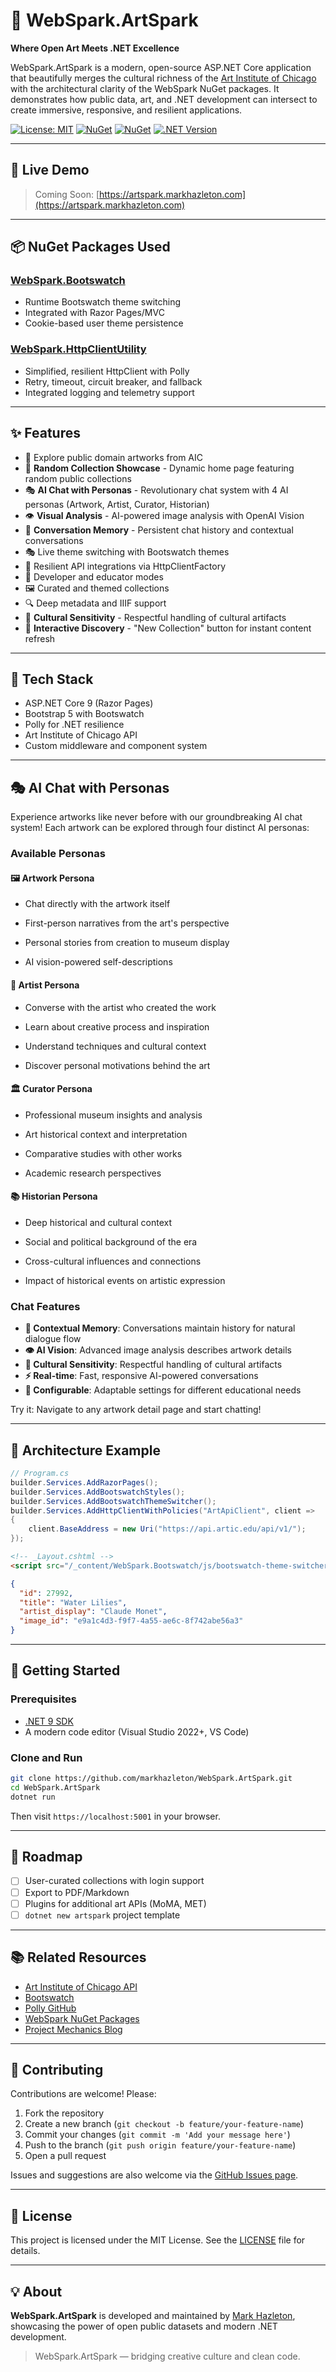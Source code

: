 # 🎨 WebSpark.ArtSpark

**Where Open Art Meets .NET Excellence**

WebSpark.ArtSpark is a modern, open-source ASP.NET Core application that beautifully merges the cultural richness of the [Art Institute of Chicago](https://api.artic.edu/docs/) with the architectural clarity of the WebSpark NuGet packages. It demonstrates how public data, art, and .NET development can intersect to create immersive, responsive, and resilient applications.

[![License: MIT](https://img.shields.io/badge/License-MIT-yellow.svg)](LICENSE)
[![NuGet](https://img.shields.io/nuget/v/WebSpark.Bootswatch.svg)](https://www.nuget.org/packages/WebSpark.Bootswatch/)
[![NuGet](https://img.shields.io/nuget/v/WebSpark.HttpClientUtility.svg)](https://www.nuget.org/packages/WebSpark.HttpClientUtility/)
[![.NET Version](https://img.shields.io/badge/.NET-9-blue)](https://dotnet.microsoft.com/)

---

## 🚀 Live Demo

> Coming Soon: [https://artspark.markhazleton.com](https://artspark.markhazleton.com)

---

## 📦 NuGet Packages Used

### [WebSpark.Bootswatch](https://www.nuget.org/packages/WebSpark.Bootswatch)

* Runtime Bootswatch theme switching
* Integrated with Razor Pages/MVC
* Cookie-based user theme persistence

### [WebSpark.HttpClientUtility](https://www.nuget.org/packages/WebSpark.HttpClientUtility)

* Simplified, resilient HttpClient with Polly
* Retry, timeout, circuit breaker, and fallback
* Integrated logging and telemetry support

---

## ✨ Features

* 🎨 Explore public domain artworks from AIC
* 🎲 **Random Collection Showcase** - Dynamic home page featuring random public collections
* 🎭 **AI Chat with Personas** - Revolutionary chat system with 4 AI personas (Artwork, Artist, Curator, Historian)
* 👁️ **Visual Analysis** - AI-powered image analysis with OpenAI Vision
* 🧠 **Conversation Memory** - Persistent chat history and contextual conversations
* 🎭 Live theme switching with Bootswatch themes
* 🔁 Resilient API integrations via HttpClientFactory
* 🧠 Developer and educator modes
* 🖼️ Curated and themed collections
* 🔍 Deep metadata and IIIF support
* 🎯 **Cultural Sensitivity** - Respectful handling of cultural artifacts
* 🔄 **Interactive Discovery** - "New Collection" button for instant content refresh

---

## 🧰 Tech Stack

* ASP.NET Core 9 (Razor Pages)
* Bootstrap 5 with Bootswatch
* Polly for .NET resilience
* Art Institute of Chicago API
* Custom middleware and component system

---

## 🎭 AI Chat with Personas

Experience artworks like never before with our groundbreaking AI chat system! Each artwork can be explored through four distinct AI personas:

### Available Personas

#### 🖼️ Artwork Persona

* Chat directly with the artwork itself

* First-person narratives from the art's perspective  
* Personal stories from creation to museum display
* AI vision-powered self-descriptions

#### 🎨 Artist Persona  

* Converse with the artist who created the work

* Learn about creative process and inspiration
* Understand techniques and cultural context
* Discover personal motivations behind the art

#### 🏛️ Curator Persona

* Professional museum insights and analysis

* Art historical context and interpretation
* Comparative studies with other works
* Academic research perspectives

#### 📚 Historian Persona

* Deep historical and cultural context

* Social and political background of the era
* Cross-cultural influences and connections
* Impact of historical events on artistic expression

### Chat Features

* **🧠 Contextual Memory**: Conversations maintain history for natural dialogue flow
* **👁️ AI Vision**: Advanced image analysis describes artwork details
* **🎯 Cultural Sensitivity**: Respectful handling of cultural artifacts
* **⚡ Real-time**: Fast, responsive AI-powered conversations
* **🔧 Configurable**: Adaptable settings for different educational needs

Try it: Navigate to any artwork detail page and start chatting!

---

## 📐 Architecture Example

```csharp
// Program.cs
builder.Services.AddRazorPages();
builder.Services.AddBootswatchStyles();
builder.Services.AddBootswatchThemeSwitcher();
builder.Services.AddHttpClientWithPolicies("ArtApiClient", client =>
{
    client.BaseAddress = new Uri("https://api.artic.edu/api/v1/");
});
```

```html
<!-- _Layout.cshtml -->
<script src="/_content/WebSpark.Bootswatch/js/bootswatch-theme-switcher.js"></script>
```

```json
{
  "id": 27992,
  "title": "Water Lilies",
  "artist_display": "Claude Monet",
  "image_id": "e9a1c4d3-f9f7-4a55-ae6c-8f742abe56a3"
}
```

---

## 🧪 Getting Started

### Prerequisites

* [.NET 9 SDK](https://dotnet.microsoft.com/en-us/download/dotnet/9.0)
* A modern code editor (Visual Studio 2022+, VS Code)

### Clone and Run

```bash
git clone https://github.com/markhazleton/WebSpark.ArtSpark.git
cd WebSpark.ArtSpark
dotnet run
```

Then visit `https://localhost:5001` in your browser.

---

## 🧭 Roadmap

* [ ] User-curated collections with login support
* [ ] Export to PDF/Markdown
* [ ] Plugins for additional art APIs (MoMA, MET)
* [ ] `dotnet new artspark` project template

---

## 📚 Related Resources

* [Art Institute of Chicago API](https://api.artic.edu/docs/)
* [Bootswatch](https://bootswatch.com/)
* [Polly GitHub](https://github.com/App-vNext/Polly)
* [WebSpark NuGet Packages](https://www.nuget.org/profiles/markhazleton)
* [Project Mechanics Blog](https://markhazleton.com)

---

## 🤝 Contributing

Contributions are welcome! Please:

1. Fork the repository
2. Create a new branch (`git checkout -b feature/your-feature-name`)
3. Commit your changes (`git commit -m 'Add your message here'`)
4. Push to the branch (`git push origin feature/your-feature-name`)
5. Open a pull request

Issues and suggestions are also welcome via the [GitHub Issues page](https://github.com/markhazleton/WebSpark.ArtSpark/issues).

---

## 🧾 License

This project is licensed under the MIT License. See the [LICENSE](LICENSE) file for details.

---

## 💡 About

**WebSpark.ArtSpark** is developed and maintained by [Mark Hazleton](https://markhazleton.com), showcasing the power of open public datasets and modern .NET development.

> WebSpark.ArtSpark — bridging creative culture and clean code.
